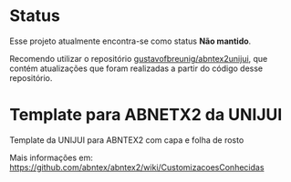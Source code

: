 # Status

Esse projeto atualmente encontra-se como status **Não mantido**. 

Recomendo utilizar o repositório [gustavofbreunig/abntex2unijui](https://github.com/gustavofbreunig/abntex2unijui), que contém atualizações que foram realizadas a partir do código desse repositório.

# Template para ABNETX2 da UNIJUI

Template da UNIJUI para ABNTEX2 com capa e folha de rosto

Mais informações em: https://github.com/abntex/abntex2/wiki/CustomizacoesConhecidas
